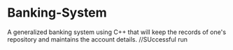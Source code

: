 # Banking-System
A generalized banking system using C++  that will keep the records of one's repository and maintains the account details.
//SUccessful run
